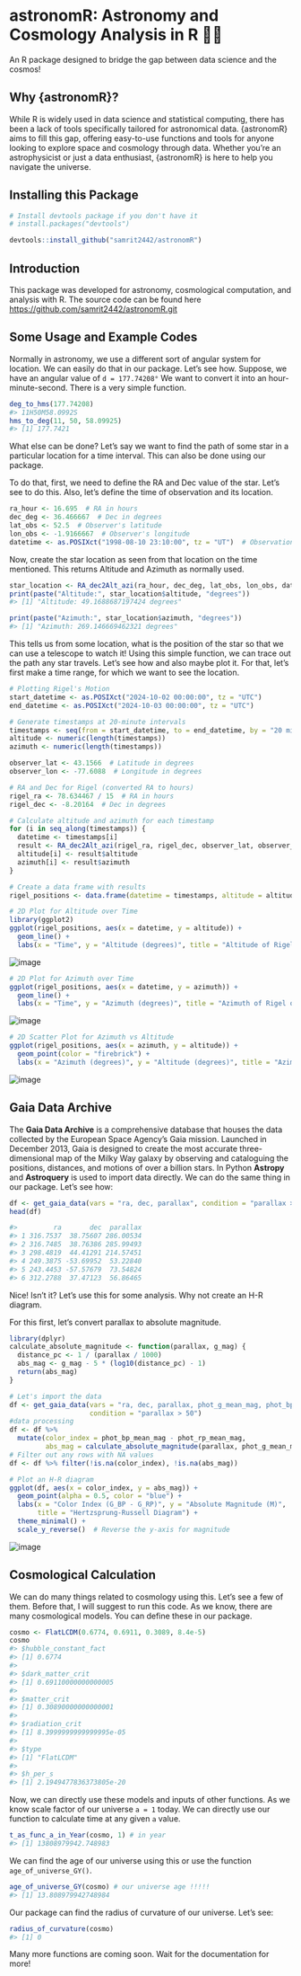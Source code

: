 # astronomR: Astronomy and Cosmology Analysis in R 🌌✨

An R package designed to bridge the gap between data science and the cosmos!

## Why {astronomR}?

While R is widely used in data science and statistical computing, there has been a lack of tools specifically tailored for astronomical data. {astronomR} aims to fill this gap, offering easy-to-use functions and tools for anyone looking to explore space and cosmology through data. Whether you’re an astrophysicist or just a data enthusiast, {astronomR} is here to help you navigate the universe.

## Installing this Package

``` r
# Install devtools package if you don't have it
# install.packages("devtools")

devtools::install_github("samrit2442/astronomR")
```

## Introduction

This package was developed for astronomy, cosmological computation, and analysis with R.
The source code can be found here https://github.com/samrit2442/astronomR.git

## Some Usage and Example Codes
Normally in astronomy, we use a different sort of angular system for location. We can easily do that in our package. Let’s see how. Suppose, we have an angular value of `d = 177.74208°` We want to convert it into an hour-minute-second. There is a very simple function.
``` r
deg_to_hms(177.74208)
#> 11H50M58.0992S
hms_to_deg(11, 50, 58.09925)
#> [1] 177.7421
```
What else can be done? Let’s say we want to find the path of some star in a particular location for a time interval. This can also be done using our package.

To do that, first, we need to define the RA and Dec value of the star. Let’s see to do this. Also, let’s define the time of observation and its location.

``` r
ra_hour <- 16.695  # RA in hours
dec_deg <- 36.466667  # Dec in degrees
lat_obs <- 52.5  # Observer's latitude
lon_obs <- -1.9166667  # Observer's longitude
datetime <- as.POSIXct("1998-08-10 23:10:00", tz = "UT")  # Observation time
```
Now, create the star location as seen from that location on the time mentioned. This returns Altitude and Azimuth as normally used.
``` r
star_location <- RA_dec2Alt_azi(ra_hour, dec_deg, lat_obs, lon_obs, datetime)
print(paste("Altitude:", star_location$altitude, "degrees"))
#> [1] "Altitude: 49.1688687197424 degrees"

print(paste("Azimuth:", star_location$azimuth, "degrees"))
#> [1] "Azimuth: 269.146669462321 degrees"
```
This tells us from some location, what is the position of the star so that we can use a telescope to watch it!
Using this simple function, we can trace out the path any star travels.
Let’s see how and also maybe plot it.
For that, let’s first make a time range, for which we want to see the location.
``` r
# Plotting Rigel's Motion
start_datetime <- as.POSIXct("2024-10-02 00:00:00", tz = "UTC")
end_datetime <- as.POSIXct("2024-10-03 00:00:00", tz = "UTC")

# Generate timestamps at 20-minute intervals
timestamps <- seq(from = start_datetime, to = end_datetime, by = "20 mins")
altitude <- numeric(length(timestamps))
azimuth <- numeric(length(timestamps))

observer_lat <- 43.1566  # Latitude in degrees
observer_lon <- -77.6088  # Longitude in degrees

# RA and Dec for Rigel (converted RA to hours)
rigel_ra <- 78.634467 / 15  # RA in hours
rigel_dec <- -8.20164  # Dec in degrees

# Calculate altitude and azimuth for each timestamp
for (i in seq_along(timestamps)) {
  datetime <- timestamps[i]
  result <- RA_dec2Alt_azi(rigel_ra, rigel_dec, observer_lat, observer_lon, datetime)
  altitude[i] <- result$altitude
  azimuth[i] <- result$azimuth
}

# Create a data frame with results
rigel_positions <- data.frame(datetime = timestamps, altitude = altitude, azimuth = azimuth)

# 2D Plot for Altitude over Time
library(ggplot2)
ggplot(rigel_positions, aes(x = datetime, y = altitude)) +
  geom_line() +
  labs(x = "Time", y = "Altitude (degrees)", title = "Altitude of Rigel over 24 hours")
```
![image](https://github.com/user-attachments/assets/e7052a09-3142-4796-a505-d60c65a991f7)

``` r
# 2D Plot for Azimuth over Time
ggplot(rigel_positions, aes(x = datetime, y = azimuth)) +
  geom_line() +
  labs(x = "Time", y = "Azimuth (degrees)", title = "Azimuth of Rigel over 24 hours")
```
![image](https://github.com/user-attachments/assets/80dd618d-d7fc-40b3-af08-606ed7d9846c)

``` r
# 2D Scatter Plot for Azimuth vs Altitude
ggplot(rigel_positions, aes(x = azimuth, y = altitude)) +
  geom_point(color = "firebrick") +
  labs(x = "Azimuth (degrees)", y = "Altitude (degrees)", title = "Azimuth vs Altitude for Rigel over 24 hours")
```
![image](https://github.com/user-attachments/assets/46e75c1b-79c8-4163-bdd1-6a2d74311f91)

## Gaia Data Archive
The **Gaia Data Archive** is a comprehensive database that houses the data collected by the European Space Agency’s Gaia mission. Launched in December 2013, Gaia is designed to create the most accurate three-dimensional map of the Milky Way galaxy by observing and cataloguing the positions, distances, and motions of over a billion stars.
In Python **Astropy** and **Astroquery** is used to import data directly. We can do the same thing in our package. Let’s see how:
``` r
df <- get_gaia_data(vars = "ra, dec, parallax", condition = "parallax > 50")
head(df)

#>         ra       dec  parallax
#> 1 316.7537  38.75607 286.00534
#> 2 316.7485  38.76386 285.99493
#> 3 298.4819  44.41291 214.57451
#> 4 249.3875 -53.69952  53.22840
#> 5 243.4453 -57.57679  73.54824
#> 6 312.2788  37.47123  56.86465
```
Nice! Isn’t it?
Let’s use this for some analysis. Why not create an H-R diagram.

For this first, let’s convert parallax to absolute magnitude.

``` r
library(dplyr)
calculate_absolute_magnitude <- function(parallax, g_mag) {
  distance_pc <- 1 / (parallax / 1000)
  abs_mag <- g_mag - 5 * (log10(distance_pc) - 1)
  return(abs_mag)
}

# Let's import the data
df <- get_gaia_data(vars = "ra, dec, parallax, phot_g_mean_mag, phot_bp_mean_mag, phot_rp_mean_mag", 
                    condition = "parallax > 50")
#data processing
df <- df %>%
  mutate(color_index = phot_bp_mean_mag - phot_rp_mean_mag,
         abs_mag = calculate_absolute_magnitude(parallax, phot_g_mean_mag))
# Filter out any rows with NA values
df <- df %>% filter(!is.na(color_index), !is.na(abs_mag))

# Plot an H-R diagram
ggplot(df, aes(x = color_index, y = abs_mag)) +
  geom_point(alpha = 0.5, color = "blue") +
  labs(x = "Color Index (G_BP - G_RP)", y = "Absolute Magnitude (M)", 
       title = "Hertzsprung-Russell Diagram") +
  theme_minimal() +
  scale_y_reverse()  # Reverse the y-axis for magnitude
```
![image](https://github.com/user-attachments/assets/a29b22c9-9ca0-4048-9bf4-8e50847157c7)

## Cosmological Calculation
We can do many things related to cosmology using this. Let’s see a few of them. Before that, I will suggest to run this code.
As we know, there are many cosmological models. You can define these in our package.
``` r
cosmo <- FlatLCDM(0.6774, 0.6911, 0.3089, 8.4e-5)
cosmo
#> $hubble_constant_fact
#> [1] 0.6774
#> 
#> $dark_matter_crit
#> [1] 0.69110000000000005
#> 
#> $matter_crit
#> [1] 0.30890000000000001
#> 
#> $radiation_crit
#> [1] 8.3999999999999995e-05
#> 
#> $type
#> [1] "FlatLCDM"
#> 
#> $h_per_s
#> [1] 2.1949477836373805e-20
```
Now, we can directly use these models and inputs of other functions.
As we know scale factor of our universe `a = 1` today. We can directly use our function to calculate time at any given `a` value.
``` r
t_as_func_a_in_Year(cosmo, 1) # in year
#> [1] 13808979942.748983
```
We can find the age of our universe using this or use the function `age_of_universe_GY()`.
``` r
age_of_universe_GY(cosmo) # our universe age !!!!!
#> [1] 13.808979942748984
```
Our package can find the radius of curvature of our universe. Let’s see:
```r
radius_of_curvature(cosmo)
#> [1] 0
```

Many more functions are coming soon. Wait for the documentation for more!

